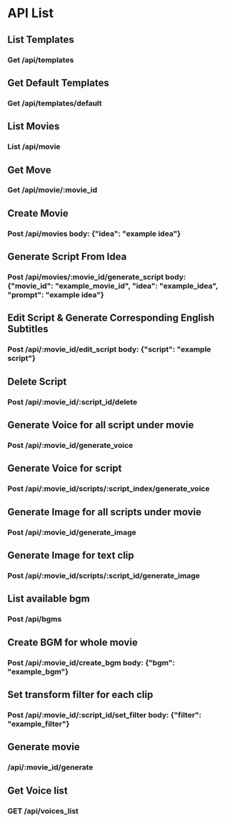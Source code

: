 API List
=====

## List Templates
### Get /api/templates

## Get Default Templates
### Get /api/templates/default

## List Movies
### List /api/movie

## Get Move
### Get /api/movie/:movie_id

## Create Movie
### Post /api/movies body: {"idea": "example idea"}

## Generate Script From Idea
###  Post /api/movies/:movie_id/generate_script body: {"movie_id": "example_movie_id", "idea": "example_idea", "prompt": "example idea"}

## Edit Script & Generate Corresponding English Subtitles
### Post /api/:movie_id/edit_script body: {"script": "example script"}

## Delete Script
### Post /api/:movie_id/:script_id/delete

## Generate Voice for all script under movie
### Post /api/:movie_id/generate_voice

## Generate Voice for script
### Post /api/:movie_id/scripts/:script_index/generate_voice

## Generate Image for all scripts under movie
### Post /api/:movie_id/generate_image

## Generate Image for text clip
### Post /api/:movie_id/scripts/:script_id/generate_image


## List available bgm
### Post /api/bgms 

## Create BGM for whole movie
### Post /api/:movie_id/create_bgm body: {"bgm": "example_bgm"}

## Set transform filter for each clip
### Post /api/:movie_id/:script_id/set_filter body: {"filter": "example_filter"}

## Generate movie
### /api/:movie_id/generate

## Get Voice list
### GET /api/voices_list
